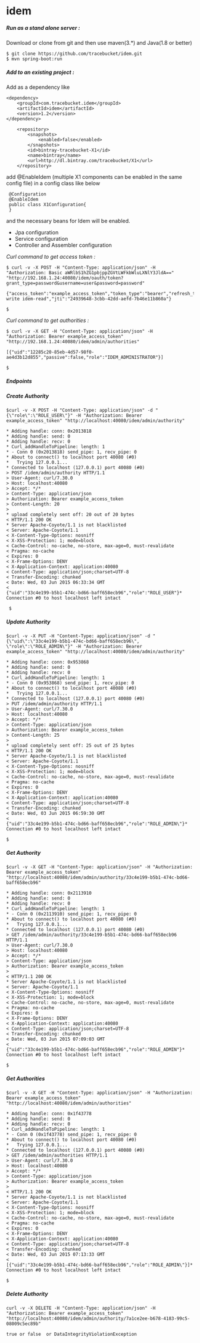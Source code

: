 # idem

<h5> Run as a stand alone server : </h5>
Download or clone from git and then use maven(3.*) and Java(1.8 or better)

    $ git clone https://github.com/tracebucket/idem.git
    $ mvn spring-boot:run 
  
<h5>Add to an existing project : </h5>  
 Add as a dependency like

    <dependency>
        <groupId>com.tracebucket.idem</groupId>
        <artifactId>idem</artifactId>
        <version>1.2</version>
    </dependency>
        
        <repository>
            <snapshots>
                <enabled>false</enabled>
            </snapshots>
            <id>bintray-tracebucket-X1</id>
            <name>bintray</name>
            <url>http://dl.bintray.com/tracebucket/X1</url>
        </repository>
        
        
add @EnableIdem (multiple X1 components can be enabled in the same config file) in a config class like below 

     @Configuration
     @EnableIdem
     public class X1Configuration{
     }
     
and the necessary beans for Idem will be enabled.

- Jpa configuration
- Service configuration
- Controller and Assembler configuration

<i> Curl command to get access token : </i>

    $ curl -v -X POST -H "Content-Type: application/json" -H "Authorization: Basic aWRlbS1hZG1pbjppZGVtLWFkbWluLXNlY3JldA==" "http://192.168.1.24:40080/idem/oauth/token?grant_type=password&username=user&password=password"

    {"access_token":"example_access_token","token_type":"bearer","refresh_token":"example_refresh_token","expires_in":41784,"scope":"idem-write idem-read","jti":"24939648-3cbb-42dd-aefd-7b46e11b860a"}

    $

<i> Curl command to get authorities : </i>

    $ curl -v -X GET -H "Content-Type: application/json" -H "Authorization: Bearer example_access_token" "http://192.168.1.24:40080/idem/admin/authorities"

    [{"uid":"12285c20-85eb-4d57-98f0-ae4d3b12d855","passive":false,"role":"IDEM_ADMINISTRATOR"}]

    $
    
<h5>Endpoints</h5>

<h5>Create Authority</h5>

    $curl -v -X POST -H "Content-Type: application/json" -d "{\"role\":\"ROLE_USER\"}" -H "Authorization: Bearer example_access_token" "http://localhost:40080/idem/admin/authority"
    
    * Adding handle: conn: 0x2013818
    * Adding handle: send: 0
    * Adding handle: recv: 0
    * Curl_addHandleToPipeline: length: 1
    * - Conn 0 (0x2013818) send_pipe: 1, recv_pipe: 0
    * About to connect() to localhost port 40080 (#0)
    *   Trying 127.0.0.1...
    * Connected to localhost (127.0.0.1) port 40080 (#0)
    > POST /idem/admin/authority HTTP/1.1
    > User-Agent: curl/7.30.0
    > Host: localhost:40080
    > Accept: */*
    > Content-Type: application/json
    > Authorization: Bearer example_access_token
    > Content-Length: 20
    >
    * upload completely sent off: 20 out of 20 bytes
    < HTTP/1.1 200 OK
    * Server Apache-Coyote/1.1 is not blacklisted
    < Server: Apache-Coyote/1.1
    < X-Content-Type-Options: nosniff
    < X-XSS-Protection: 1; mode=block
    < Cache-Control: no-cache, no-store, max-age=0, must-revalidate
    < Pragma: no-cache
    < Expires: 0
    < X-Frame-Options: DENY
    < X-Application-Context: application:40080
    < Content-Type: application/json;charset=UTF-8
    < Transfer-Encoding: chunked
    < Date: Wed, 03 Jun 2015 06:33:34 GMT
    <
    {"uid":"33c4e199-b5b1-474c-bd66-baff658ecb96","role":"ROLE_USER"}* Connection #0 to host localhost left intact
     
     $

<h5>Update Authority</h5>

    $curl -v -X PUT -H "Content-Type: application/json" -d "{\"uid\":\"33c4e199-b5b1-474c-bd66-baff658ecb96\", \"role\":\"ROLE_ADMIN\"}" -H "Authorization: Bearer example_access_token" "http://localhost:40080/idem/admin/authority"
    
    * Adding handle: conn: 0x953868
    * Adding handle: send: 0
    * Adding handle: recv: 0
    * Curl_addHandleToPipeline: length: 1
    * - Conn 0 (0x953868) send_pipe: 1, recv_pipe: 0
    * About to connect() to localhost port 40080 (#0)
    *   Trying 127.0.0.1...
    * Connected to localhost (127.0.0.1) port 40080 (#0)
    > PUT /idem/admin/authority HTTP/1.1
    > User-Agent: curl/7.30.0
    > Host: localhost:40080
    > Accept: */*
    > Content-Type: application/json
    > Authorization: Bearer example_access_token
    > Content-Length: 25
    >
    * upload completely sent off: 25 out of 25 bytes
    < HTTP/1.1 200 OK
    * Server Apache-Coyote/1.1 is not blacklisted
    < Server: Apache-Coyote/1.1
    < X-Content-Type-Options: nosniff
    < X-XSS-Protection: 1; mode=block
    < Cache-Control: no-cache, no-store, max-age=0, must-revalidate
    < Pragma: no-cache
    < Expires: 0
    < X-Frame-Options: DENY
    < X-Application-Context: application:40080
    < Content-Type: application/json;charset=UTF-8
    < Transfer-Encoding: chunked
    < Date: Wed, 03 Jun 2015 06:59:30 GMT
    <
    {"uid":"33c4e199-b5b1-474c-bd66-baff658ecb96","role":"ROLE_ADMIN\"}* Connection #0 to host localhost left intact
    
    $

<h5>Get Authority</h5>

    $curl -v -X GET -H "Content-Type: application/json" -H "Authorization: Bearer example_access_token" "http://localhost:40080/idem/admin/authority/33c4e199-b5b1-474c-bd66-baff658ecb96"
    
    * Adding handle: conn: 0x2113910
    * Adding handle: send: 0
    * Adding handle: recv: 0
    * Curl_addHandleToPipeline: length: 1
    * - Conn 0 (0x2113910) send_pipe: 1, recv_pipe: 0
    * About to connect() to localhost port 40080 (#0)
    *   Trying 127.0.0.1...
    * Connected to localhost (127.0.0.1) port 40080 (#0)
    > GET /idem/admin/authority/33c4e199-b5b1-474c-bd66-baff658ecb96 HTTP/1.1
    > User-Agent: curl/7.30.0
    > Host: localhost:40080
    > Accept: */*
    > Content-Type: application/json
    > Authorization: Bearer example_access_token
    >
    < HTTP/1.1 200 OK
    * Server Apache-Coyote/1.1 is not blacklisted
    < Server: Apache-Coyote/1.1
    < X-Content-Type-Options: nosniff
    < X-XSS-Protection: 1; mode=block
    < Cache-Control: no-cache, no-store, max-age=0, must-revalidate
    < Pragma: no-cache
    < Expires: 0
    < X-Frame-Options: DENY
    < X-Application-Context: application:40080
    < Content-Type: application/json;charset=UTF-8
    < Transfer-Encoding: chunked
    < Date: Wed, 03 Jun 2015 07:09:03 GMT
    <
    {"uid":"33c4e199-b5b1-474c-bd66-baff658ecb96","role":"ROLE_ADMIN"}* Connection #0 to host localhost left intact
    
    $

<h5>Get Authorities</h5>

    $curl -v -X GET -H "Content-Type: application/json" -H "Authorization: Bearer example_access_token" "http://localhost:40080/idem/admin/authorities"
    
    * Adding handle: conn: 0x1f43778
    * Adding handle: send: 0
    * Adding handle: recv: 0
    * Curl_addHandleToPipeline: length: 1
    * - Conn 0 (0x1f43778) send_pipe: 1, recv_pipe: 0
    * About to connect() to localhost port 40080 (#0)
    *   Trying 127.0.0.1...
    * Connected to localhost (127.0.0.1) port 40080 (#0)
    > GET /idem/admin/authorities HTTP/1.1
    > User-Agent: curl/7.30.0
    > Host: localhost:40080
    > Accept: */*
    > Content-Type: application/json
    > Authorization: Bearer example_access_token
    >
    < HTTP/1.1 200 OK
    * Server Apache-Coyote/1.1 is not blacklisted
    < Server: Apache-Coyote/1.1
    < X-Content-Type-Options: nosniff
    < X-XSS-Protection: 1; mode=block
    < Cache-Control: no-cache, no-store, max-age=0, must-revalidate
    < Pragma: no-cache
    < Expires: 0
    < X-Frame-Options: DENY
    < X-Application-Context: application:40080
    < Content-Type: application/json;charset=UTF-8
    < Transfer-Encoding: chunked
    < Date: Wed, 03 Jun 2015 07:13:33 GMT
    <
    [{"uid":"33c4e199-b5b1-474c-bd66-baff658ecb96","role":"ROLE_ADMIN\"}]* Connection #0 to host localhost left intact
    
    $

<h5>Delete Authority</h5>

    curl -v -X DELETE -H "Content-Type: application/json" -H "Authorization: Bearer example_access_token" "http://localhost:40080/idem/admin/authority/7a1ce2ee-b678-4183-99c5-08009c5ec89b"

    true or false  or DataIntegrityViolationException
